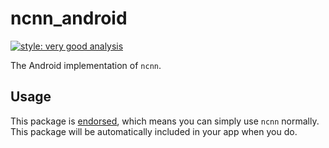 # ncnn_android

[![style: very good analysis][very_good_analysis_badge]][very_good_analysis_link]

The Android implementation of `ncnn`.

## Usage

This package is [endorsed][endorsed_link], which means you can simply use `ncnn`
normally. This package will be automatically included in your app when you do.

[endorsed_link]: https://flutter.dev/docs/development/packages-and-plugins/developing-packages#endorsed-federated-plugin
[very_good_analysis_badge]: https://img.shields.io/badge/style-very_good_analysis-B22C89.svg
[very_good_analysis_link]: https://pub.dev/packages/very_good_analysis